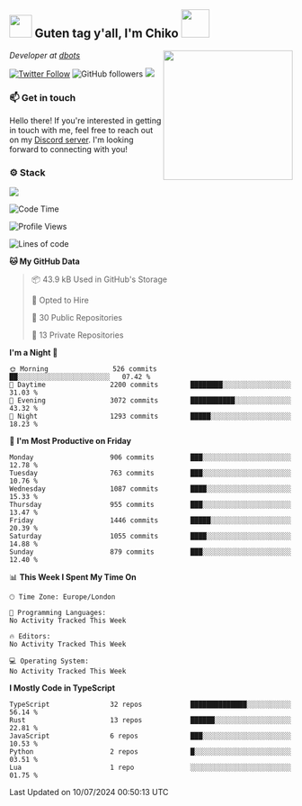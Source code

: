 <h2><img src="https://cdn.discordapp.com/emojis/1100181376730402906.gif?quality=lossless" width="40"> Guten tag y'all, I'm Chiko <img src="https://a.ppy.sh/15907233" width="50"></h2>
<a href="https://cataas.com"><img align='right' src="https://cataas.com/cat" width="230"></a>
<p><em>Developer at <a href="https://github.com/dbotsfun">dbots</a></em></p>

[![Twitter Follow](https://img.shields.io/twitter/follow/chikoxq?label=Follow)](https://twitter.com/intent/follow?screen_name=chikoxq)
![GitHub followers](https://img.shields.io/github/followers/chikof?label=Follow&style=social)
![](https://komarev.com/ghpvc/?username=chikof&color=blue)

### 📫 Get in touch
Hello there! If you're interested in getting in touch with me, feel free to reach out on my [Discord server](https://discord.gg/sejc7TnX6N). I'm looking forward to connecting with you!

### ⚙️ Stack
[![](https://skillicons.dev/icons?i=git,kubernetes,docker,js,ts,cloudflare,css,deno,express,graphql,html,mongodb,nestjs,py,react,apollo,bash,java,lua,nextjs,netlify,nodejs,ps,powershell,rust,neovim,tauri,sentry,postgres,tailwind,prisma,actix,workers)](https://skillicons.dev)

<!--START_SECTION:waka-->
![Code Time](http://img.shields.io/badge/Code%20Time-1%2C785%20hrs%202%20mins-blue)

![Profile Views](http://img.shields.io/badge/Profile%20Views-0-blue)

![Lines of code](https://img.shields.io/badge/From%20Hello%20World%20I%27ve%20Written-6.3%20million%20lines%20of%20code-blue)

**🐱 My GitHub Data** 

> 📦 43.9 kB Used in GitHub's Storage 
 > 
> 💼 Opted to Hire
 > 
> 📜 30 Public Repositories 
 > 
> 🔑 13 Private Repositories 
 > 
**I'm a Night 🦉** 

```text
🌞 Morning                526 commits         ██░░░░░░░░░░░░░░░░░░░░░░░   07.42 % 
🌆 Daytime                2200 commits        ████████░░░░░░░░░░░░░░░░░   31.03 % 
🌃 Evening                3072 commits        ███████████░░░░░░░░░░░░░░   43.32 % 
🌙 Night                  1293 commits        █████░░░░░░░░░░░░░░░░░░░░   18.23 % 
```
📅 **I'm Most Productive on Friday** 

```text
Monday                   906 commits         ███░░░░░░░░░░░░░░░░░░░░░░   12.78 % 
Tuesday                  763 commits         ███░░░░░░░░░░░░░░░░░░░░░░   10.76 % 
Wednesday                1087 commits        ████░░░░░░░░░░░░░░░░░░░░░   15.33 % 
Thursday                 955 commits         ███░░░░░░░░░░░░░░░░░░░░░░   13.47 % 
Friday                   1446 commits        █████░░░░░░░░░░░░░░░░░░░░   20.39 % 
Saturday                 1055 commits        ████░░░░░░░░░░░░░░░░░░░░░   14.88 % 
Sunday                   879 commits         ███░░░░░░░░░░░░░░░░░░░░░░   12.40 % 
```


📊 **This Week I Spent My Time On** 

```text
🕑︎ Time Zone: Europe/London

💬 Programming Languages: 
No Activity Tracked This Week

🔥 Editors: 
No Activity Tracked This Week

💻 Operating System: 
No Activity Tracked This Week
```

**I Mostly Code in TypeScript** 

```text
TypeScript               32 repos            ██████████████░░░░░░░░░░░   56.14 % 
Rust                     13 repos            ██████░░░░░░░░░░░░░░░░░░░   22.81 % 
JavaScript               6 repos             ███░░░░░░░░░░░░░░░░░░░░░░   10.53 % 
Python                   2 repos             █░░░░░░░░░░░░░░░░░░░░░░░░   03.51 % 
Lua                      1 repo              ░░░░░░░░░░░░░░░░░░░░░░░░░   01.75 % 
```




 Last Updated on 10/07/2024 00:50:13 UTC
<!--END_SECTION:waka-->


<!--
<p align="center">
     <a href="https://discord.gg/HhybNhchcC"><img src="https://invidget.switchblade.xyz/sejc7TnX6N" align="center" ><a>
</p> 
-->
